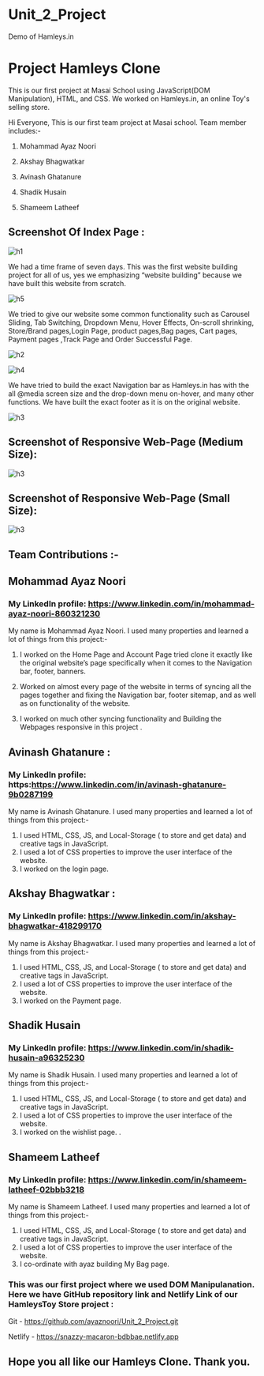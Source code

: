 # Unit_2_Project
Demo of Hamleys.in

# Project Hamleys Clone

This is our first project at Masai School using JavaScript(DOM Manipulation), HTML, and CSS. We worked on Hamleys.in, an online Toy's selling store.

Hi Everyone, This is our first team project at Masai school.
Team member includes:-
1. Mohammad Ayaz Noori

2. Akshay Bhagwatkar

3. Avinash Ghatanure

4. Shadik Husain 

5. Shameem Latheef

## Screenshot Of Index Page :

![h1](https://user-images.githubusercontent.com/101566533/161365583-e691fdc8-23db-4cae-abb6-6e48c1d38996.PNG)


We had a time frame of seven days. This was the first website building project for all of us, yes we  emphasizing “website building” because we have built this website from scratch.


![h5](https://user-images.githubusercontent.com/101566533/161366221-44f5b7dd-d310-44ba-8af3-488f27c46221.PNG)

 

 We tried to give our website some common functionality such as Carousel Sliding, Tab Switching, Dropdown Menu, Hover Effects, On-scroll shrinking, Store/Brand pages,Login Page, product pages,Bag pages, Cart pages, Payment pages ,Track Page and Order Successful Page.


![h2](https://user-images.githubusercontent.com/101566533/161365793-4651a817-a092-4781-b7a1-7b8ebfe1b257.PNG)

![h4](https://user-images.githubusercontent.com/101566533/161366176-20b27407-20cd-44e6-8415-6adab330c853.PNG)

We have tried to build the exact Navigation bar as Hamleys.in has with the all @media screen size and the drop-down menu on-hover, and many other functions. We have built the exact footer as it is on the original website.

![h3](https://user-images.githubusercontent.com/101566533/161366032-a31f209b-6a1d-4e09-9fa1-3ca0e659f1b8.PNG)

## Screenshot of Responsive Web-Page (Medium Size):

![h3](https://github.com/ayaznoori/Unit_2_Project/blob/master/assest/img/tablet.png)

## Screenshot of Responsive Web-Page (Small Size):

![h3](https://github.com/ayaznoori/Unit_2_Project/blob/master/assest/img/mobile.png)






## Team Contributions :-

## Mohammad Ayaz Noori

### My LinkedIn profile: https://www.linkedin.com/in/mohammad-ayaz-noori-860321230

 My name is Mohammad Ayaz Noori. I used many properties and learned a lot of things from this project:-

1. I worked on the Home Page and Account Page tried clone it exactly like the original website’s page specifically when it comes to the Navigation bar, footer, banners.
2. Worked on almost every page of the website in terms of syncing all the pages together and fixing the Navigation bar, footer sitemap, and as well as on functionality of the website.

3. I worked on much other syncing functionality and Building the Webpages responsive in this project .

## Avinash Ghatanure :

### My LinkedIn profile: https:https://www.linkedin.com/in/avinash-ghatanure-9b0287199

My name is Avinash Ghatanure. I used many properties and learned a lot of things from this project:-
1. I used HTML, CSS, JS, and Local-Storage ( to store and get data) and creative tags in JavaScript.
2. I used a lot of CSS properties to improve the user interface of the website.
3. I worked on the login page.



## Akshay Bhagwatkar :

### My LinkedIn profile: https://www.linkedin.com/in/akshay-bhagwatkar-418299170

My name is Akshay Bhagwatkar. I used many properties and learned a lot of things from this project:-

1. I used HTML, CSS, JS, and Local-Storage ( to store and get data) and creative tags in JavaScript.
2. I used a lot of CSS properties to improve the user interface of the website.
3. I worked on the Payment page.






## Shadik Husain 

### My LinkedIn profile: https://www.linkedin.com/in/shadik-husain-a96325230

My name is Shadik Husain. I used many properties and learned a lot of things from this project:-

1. I used HTML, CSS, JS, and Local-Storage ( to store and get data) and creative tags in JavaScript.
2. I used a lot of CSS properties to improve the user interface of the website.
3. I worked on the wishlist  page.
.

## Shameem Latheef 

### My LinkedIn profile: https://www.linkedin.com/in/shameem-latheef-02bbb3218


My name is Shameem Latheef. I used many properties and learned a lot of things from this project:-

1. I used HTML, CSS, JS, and Local-Storage ( to store and get data) and creative tags in JavaScript.
2. I used a lot of CSS properties to improve the user interface of the website.
3. I co-ordinate with ayaz building My Bag  page.


### This was our first project where we used DOM Manipulanation. Here we have GitHub repository link and Netlify Link of our HamleysToy Store project :

Git - https://github.com/ayaznoori/Unit_2_Project.git

Netlify - https://snazzy-macaron-bdbbae.netlify.app

## Hope you all like our Hamleys Clone. Thank you.




